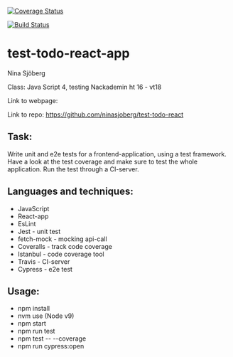 [![Coverage Status](https://coveralls.io/repos/github/ninasjoberg/test-todo-react/badge.svg?branch=master)](https://coveralls.io/github/ninasjoberg/test-todo-react?branch=master)

[![Build Status](https://travis-ci.org/ninasjoberg/test-todo-react.svg?branch=master)](https://travis-ci.org/ninasjoberg/test-todo-react)


# test-todo-react-app

Nina Sjöberg

Class: Java Script 4, testing
Nackademin ht 16 - vt18

Link to webpage:

Link to repo: https://github.com/ninasjoberg/test-todo-react


## Task:

Write unit and e2e tests for a frontend-application, using a test framework. Have a look at the test coverage and make sure to test the whole application. Run the test through a CI-server.


## Languages and techniques:

- JavaScript
- React-app
- EsLint
- Jest - unit test
- fetch-mock - mocking api-call
- Coveralls - track code coverage
- Istanbul - code coverage tool
- Travis - CI-server
- Cypress - e2e test


## Usage:

- npm install
- nvm use (Node v9)
- npm start
- npm run test
- npm test -- --coverage
- npm run cypress:open

